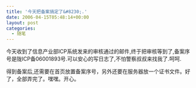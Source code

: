 ```yaml
---
title: '今天把备案搞定了&#8230;.'
date: 2006-04-15T05:48:14+00:00
layout: post
categories:
  - 随笔
---
```


今天收到了信息产业部ICP系统发来的审核通过的邮件,终于把审核等到了,备案序号是陇ICP备06001893号.可以安心的写日志了,不怕警察叔叔来找我了.呵呵.

得到备案后,还需要在首页放置备案序号，另外还要在服务器放一个证书文件。好了，全部弄完了。嘿嘿。开心。